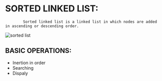 # SORTED LINKED LIST:
            Sorted linked list is a linked list in which nodes are added in ascending or descending order.
![sorted list](https://user-images.githubusercontent.com/88899542/129933305-ba8eda37-eca1-454e-9156-0da92f12f1aa.jpg)

## BASIC OPERATIONS:
- Inertion in order
- Searching
- Dispaly
